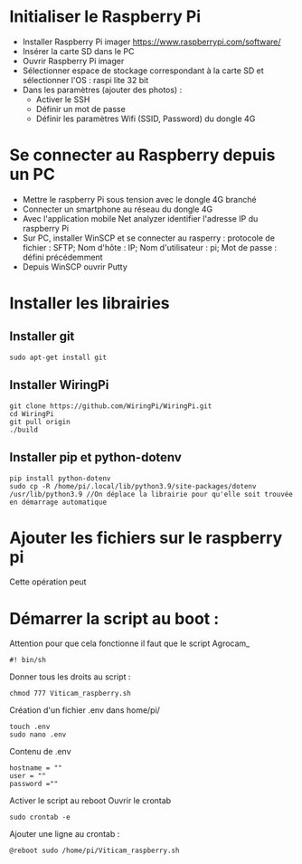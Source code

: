 # Initialiser le Raspberry Pi #
- Installer Raspberry Pi imager https://www.raspberrypi.com/software/
- Insérer la carte SD dans le PC
- Ouvrir Raspberry Pi imager
- Sélectionner espace de stockage correspondant à la carte SD et sélectionner l'OS : raspi lite 32 bit
- Dans les paramètres (ajouter des photos) :
    - Activer le SSH
    - Définir un mot de passe 
    - Définir les paramètres Wifi (SSID, Password) du dongle 4G

# Se connecter au Raspberry depuis un PC #
- Mettre le raspberry Pi sous tension avec le dongle 4G branché
- Connecter un smartphone au réseau du dongle 4G
- Avec l'application mobile Net analyzer identifier l'adresse IP du raspberry Pi
- Sur PC, installer WinSCP et se connecter au rasperry : protocole de fichier : SFTP; Nom d'hôte : IP; Nom d'utilisateur : pi; Mot de passe : défini précédemment
- Depuis WinSCP ouvrir Putty

# Installer les librairies #
## Installer git ##
```
sudo apt-get install git
```
## Installer WiringPi ##
```
git clone https://github.com/WiringPi/WiringPi.git
cd WiringPi
git pull origin
./build
```
## Installer pip et python-dotenv ##
```
pip install python-dotenv
sudo cp -R /home/pi/.local/lib/python3.9/site-packages/dotenv /usr/lib/python3.9 //On déplace la librairie pour qu'elle soit trouvée en démarrage automatique
```
# Ajouter les fichiers sur le raspberry pi #
Cette opération peut 

# Démarrer la script au boot : #
Attention pour que cela fonctionne il faut que le script Agrocam_ 
```
#! bin/sh
```

Donner tous les droits au script :
```
chmod 777 Viticam_raspberry.sh
```
Création d'un fichier .env dans home/pi/
```
touch .env
sudo nano .env
```
Contenu de .env
```
hostname = ""
user = ""
password =""
```

Activer le script au reboot
Ouvrir le crontab 
```
sudo crontab -e
```
Ajouter une ligne au crontab :
```
@reboot sudo /home/pi/Viticam_raspberry.sh
```


